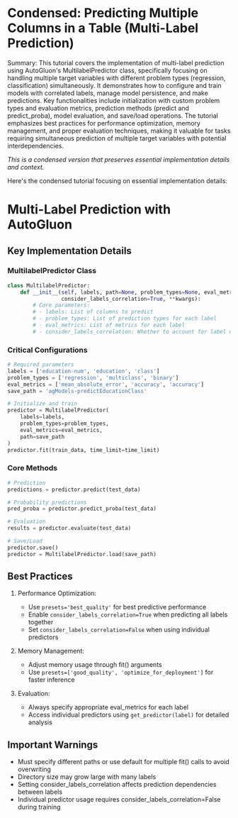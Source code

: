 # Condensed: Predicting Multiple Columns in a Table (Multi-Label Prediction)

Summary: This tutorial covers the implementation of multi-label prediction using AutoGluon's MultilabelPredictor class, specifically focusing on handling multiple target variables with different problem types (regression, classification) simultaneously. It demonstrates how to configure and train models with correlated labels, manage model persistence, and make predictions. Key functionalities include initialization with custom problem types and evaluation metrics, prediction methods (predict and predict_proba), model evaluation, and save/load operations. The tutorial emphasizes best practices for performance optimization, memory management, and proper evaluation techniques, making it valuable for tasks requiring simultaneous prediction of multiple target variables with potential interdependencies.

*This is a condensed version that preserves essential implementation details and context.*

Here's the condensed tutorial focusing on essential implementation details:

# Multi-Label Prediction with AutoGluon

## Key Implementation Details

### MultilabelPredictor Class
```python
class MultilabelPredictor:
    def __init__(self, labels, path=None, problem_types=None, eval_metrics=None, 
                 consider_labels_correlation=True, **kwargs):
        # Core parameters:
        # - labels: List of columns to predict
        # - problem_types: List of prediction types for each label
        # - eval_metrics: List of metrics for each label
        # - consider_labels_correlation: Whether to account for label dependencies
```

### Critical Configurations
```python
# Required parameters
labels = ['education-num', 'education', 'class']
problem_types = ['regression', 'multiclass', 'binary']
eval_metrics = ['mean_absolute_error', 'accuracy', 'accuracy']
save_path = 'agModels-predictEducationClass'

# Initialize and train
predictor = MultilabelPredictor(
    labels=labels, 
    problem_types=problem_types, 
    eval_metrics=eval_metrics, 
    path=save_path
)
predictor.fit(train_data, time_limit=time_limit)
```

### Core Methods
```python
# Prediction
predictions = predictor.predict(test_data)

# Probability predictions
pred_proba = predictor.predict_proba(test_data)

# Evaluation
results = predictor.evaluate(test_data)

# Save/Load
predictor.save()
predictor = MultilabelPredictor.load(save_path)
```

## Best Practices

1. Performance Optimization:
   - Use `presets='best_quality'` for best predictive performance
   - Enable `consider_labels_correlation=True` when predicting all labels together
   - Set `consider_labels_correlation=False` when using individual predictors

2. Memory Management:
   - Adjust memory usage through fit() arguments
   - Use `presets=['good_quality', 'optimize_for_deployment']` for faster inference

3. Evaluation:
   - Always specify appropriate eval_metrics for each label
   - Access individual predictors using `get_predictor(label)` for detailed analysis

## Important Warnings

- Must specify different paths or use default for multiple fit() calls to avoid overwriting
- Directory size may grow large with many labels
- Setting consider_labels_correlation affects prediction dependencies between labels
- Individual predictor usage requires consider_labels_correlation=False during training